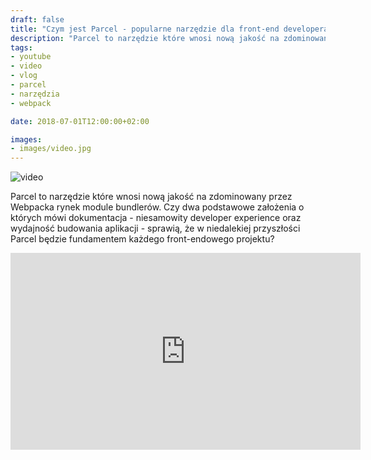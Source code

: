 ```yaml
---
draft: false
title: "Czym jest Parcel - popularne narzędzie dla front-end developera"
description: "Parcel to narzędzie które wnosi nową jakość na zdominowany przez Webpacka rynek module bundlerów."
tags: 
- youtube
- video
- vlog
- parcel
- narzędzia
- webpack

date: 2018-07-01T12:00:00+02:00

images:
- images/video.jpg
---
```


![video](/images/video.jpg)

Parcel to narzędzie które wnosi nową jakość na zdominowany przez Webpacka rynek module bundlerów. Czy dwa podstawowe założenia o których mówi dokumentacja - niesamowity developer experience oraz wydajność budowania aplikacji - sprawią, że w niedalekiej przyszłości Parcel będzie fundamentem każdego front-endowego projektu?

<iframe width="560" height="315" src="https://www.youtube.com/embed/r3rbj9rAwBA" frameborder="0" allow="accelerometer; autoplay; encrypted-media; gyroscope; picture-in-picture" allowfullscreen></iframe>